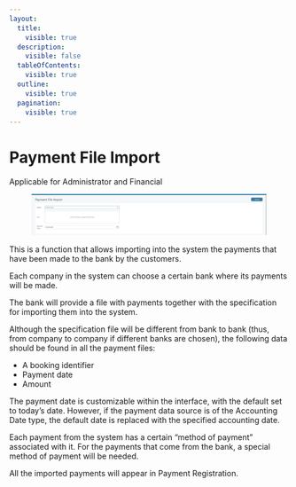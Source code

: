 ```yaml
---
layout:
  title:
    visible: true
  description:
    visible: false
  tableOfContents:
    visible: true
  outline:
    visible: true
  pagination:
    visible: true
---
```


# Payment File Import

Applicable for Administrator and Financial

<figure><img src="../.gitbook/assets/image (5) (1) (1) (1) (1) (1) (1) (1) (1) (1) (1) (1) (1) (1) (1) (1) (1) (1) (1) (1) (1) (1) (1) (1) (1) (1) (1).png" alt=""><figcaption></figcaption></figure>

This is a function that allows importing into the system the payments that have been made to the bank by the customers.

Each company in the system can choose a certain bank where its payments will be made.

The bank will provide a file with payments together with the specification for importing them into the system.

Although the specification file will be different from bank to bank (thus, from company to company if different banks are chosen), the following data should be found in all the payment files:

* A booking identifier
* Payment date
* Amount

The payment date is customizable within the interface, with the default set to today’s date. However, if the payment data source is of the Accounting Date type, the default date is replaced with the specified accounting date.

Each payment from the system has a certain “method of payment” associated with it. For the payments that come from the bank, a special method of payment will be needed.

All the imported payments will appear in Payment Registration.
